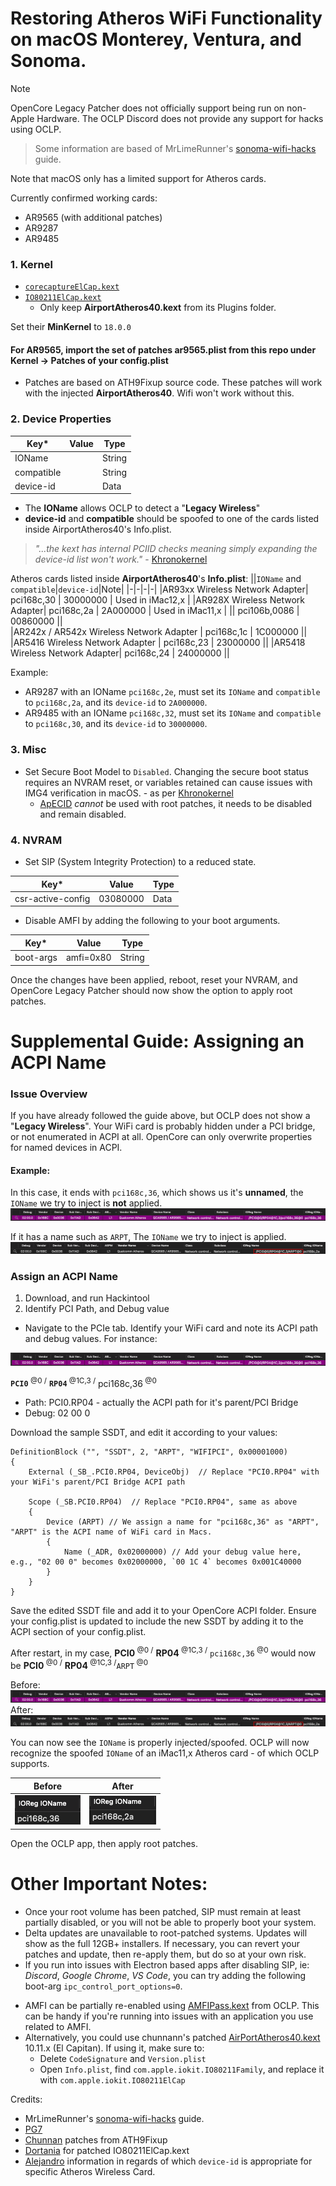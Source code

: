 # Restoring Atheros WiFi Functionality on macOS Monterey, Ventura, and Sonoma. 

> [!Note]
> OpenCore Legacy Patcher does not officially support being run on non-Apple Hardware. The OCLP Discord does not provide any support for hacks using OCLP. 

> Some information are based of MrLimeRunner's [sonoma-wifi-hacks](https://github.com/mrlimerunner/sonoma-wifi-hacks/blob/main/README.md) guide.

Note that macOS only has a limited support for Atheros cards.

Currently confirmed working cards:
* AR9565 (with additional patches)
* AR9287
* AR9485

### 1. Kernel

* [`corecaptureElCap.kext`](https://github.com/dortania/OpenCore-Legacy-Patcher/tree/main/payloads/Kexts/Wifi)
* [`IO80211ElCap.kext`](https://github.com/dortania/OpenCore-Legacy-Patcher/tree/main/payloads/Kexts/Wifi)
  * Only keep **AirportAtheros40.kext** from its Plugins folder.

 Set their **MinKernel** to `18.0.0`

 #### For AR9565, import the set of patches ar9565.plist from this repo under Kernel -> Patches of your config.plist
* Patches are based on ATH9Fixup source code. These patches will work with the injected **AirportAtheros40**. Wifi won't work without this.


### 2. Device Properties


| Key*   | Value      |   Type |
|--------|------------|--------|
| IOName |  | String |
| compatible|  | String |
| device-id |  | Data |

* The **IOName** allows OCLP to detect a "**Legacy Wireless**"
* **device-id** and **compatible** should be spoofed to one of the cards listed inside AirportAtheros40's Info.plist.
  
> _"...the kext has internal PCIID checks meaning simply expanding the device-id list won't work."_ - [Khronokernel](https://github.com/khronokernel/IO80211-Patches?tab=readme-ov-file#unsupported-atheros-chipsets)

Atheros cards listed inside **AirportAtheros40**'s **Info.plist**:
||`IOName` and `compatible`|`device-id`|Note|
|-|-|-|-|
|AR93xx Wireless Network Adapter| pci168c,30 | 30000000 | Used in iMac12,x |
|AR928X Wireless Network Adapter| pci168c,2a | 2A000000 | Used in iMac11,x |
|| pci106b,0086 | 00860000 ||  
|AR242x / AR542x Wireless Network Adapter | pci168c,1c | 1C000000 ||
|AR5416 Wireless Network Adapter | pci168c,23 | 23000000 ||
|AR5418 Wireless Network Adapter| pci168c,24 | 24000000 ||

Example:
* AR9287 with an IOName `pci168c,2e`, must set its `IOName` and `compatible` to `pci168c,2a`, and its `device-id` to `2A000000`.
* AR9485 with an IOName `pci168c,32`, must set its `IOName` and `compatible` to `pci168c,30`, and its `device-id` to `30000000`.

### 3. Misc 

- Set Secure Boot Model to `Disabled`.
Changing the secure boot status requires an NVRAM reset, or variables retained can cause issues with IMG4 verification in macOS. - as per [Khronokernel](https://github.com/mrlimerunner/sonoma-wifi-hacks?tab=readme-ov-file#pre-root-patching)
	- [ApECID](https://dortania.github.io/OpenCore-Post-Install/universal/security/applesecureboot.html#apecid) *cannot* be used with root patches, it needs to be disabled and remain disabled.
 
### 4. NVRAM
- Set SIP (System Integrity Protection) to a reduced state.

| Key*   | Value      |   Type |
|--------|------------|--------|
| csr-active-config | 03080000 | Data | 

 - Disable AMFI by adding the following to your boot arguments.

| Key*   | Value      |   Type |
|--------|------------|--------|
| boot-args | amfi=0x80 | String |


Once the changes have been applied, reboot, reset your NVRAM, and OpenCore Legacy Patcher should now show the option to apply root patches.

# Supplemental Guide: Assigning an ACPI Name

### Issue Overview
If you have already followed the guide above, but OCLP does not show a "**Legacy Wireless**". Your WiFi card is probably hidden under a PCI bridge, or not enumerated in ACPI at all. OpenCore can only overwrite properties for named devices in ACPI.

#### Example:
In this case, it ends with `pci168c,36`, which shows us it's **unnamed**, the `IOName` we try to inject is **not** applied.
![](screenshots/hackintool_pcie_tab.png)

If it has a name such as `ARPT`, The `IOName` we try to inject is applied.
![](screenshots/hackintool_pci1683,36_to_ARPT.png)

### Assign an ACPI Name

1. Download, and run Hackintool
2. Identify PCI Path, and Debug value
* Navigate to the PCIe tab. Identify your WiFi card and note its ACPI path and debug values. For instance:

![](screenshots/hackintool_pcie_tab.png)

**`PCI0`**<sup> @0 /</sup> **`RP04`**<sup> @1C,3 /</sup> pci168c,36<sup> @0</sup>
* Path: PCI0.RP04 - actually the ACPI path for it's parent/PCI Bridge
* Debug: 02 00 0


Download the sample SSDT, and edit it according to your values:

```asl
DefinitionBlock ("", "SSDT", 2, "ARPT", "WIFIPCI", 0x00001000)
{
    External (_SB_.PCI0.RP04, DeviceObj)  // Replace "PCI0.RP04" with your WiFi's parent/PCI Bridge ACPI path

    Scope (_SB.PCI0.RP04)  // Replace "PCI0.RP04", same as above
    {
        Device (ARPT) // We assign a name for "pci168c,36" as "ARPT", "ARPT" is the ACPI name of WiFi card in Macs.
        {
            Name (_ADR, 0x02000000) // Add your debug value here, e.g., "02 00 0" becomes 0x02000000, `00 1C 4` becomes 0x001C40000
        }
    }
}
```

Save the edited SSDT file and add it to your OpenCore ACPI folder. Ensure your config.plist is updated to include the new SSDT by adding it to the ACPI section of your config.plist.

After restart, in my case, **PCI0**<sup> @0 /</sup> **RP04**<sup> @1C,3 /</sup> `pci168c,36`<sup> @0</sup> would now be **PCI0**<sup> @0 /</sup> **RP04**<sup> @1C,3 /</sup>`ARPT`<sup> @0</sup>

Before:
![](screenshots/hackintool_pcie_tab.png)
After:
![](screenshots/hackintool_pci1683,36_to_ARPT.png)


You can now see the `IOName` is properly injected/spoofed. OCLP will now recognize the spoofed `IOName` of an iMac11,x Atheros card - of which OCLP supports.

|Before|After|
|-|-|
|![](screenshots/real_ioname.png)|![](screenshots/spoofed_ioname.png)|

Open the OCLP app, then apply root patches.

# Other Important Notes: 
- Once your root volume has been patched, SIP must remain at least partially disabled, or you will not be able to properly boot your system.
- Delta updates are unavailable to root-patched systems. Updates will show as the full 12GB+ installers. If necessary, you can revert your patches and update, then re-apply them, but do so at your own risk.
- If you run into issues with Electron based apps after disabling SIP, ie: *Discord*, *Google Chrome*, *VS Code*, you can try adding the following boot-arg `ipc_control_port_options=0`.
* AMFI can be partially re-enabled using [AMFIPass.kext](https://github.com/dortania/OpenCore-Legacy-Patcher/tree/main/payloads/Kexts/Acidanthera) from OCLP. This can be handy if you're running into issues with an application you use related to AMFI.
* Alternatively, you could use chunnann's patched <a href="https://www.insanelymac.com/forum/topic/312045-atheros-wireless-driver-os-x-101112-for-unsupported-cards/?do=findComment&comment=2509900">AirPortAtheros40.kext </a> 10.11.x (El Capitan). If using it, make sure to:
  * Delete <code>CodeSignature</code> and <code>Version.plist</code>
  * Open <code>Info.plist</code>, find <code>com.apple.iokit.IO80211Family</code>, and replace it with <code>com.apple.iokit.IO80211ElCap</code>

Credits:
* MrLimeRunner's [sonoma-wifi-hacks](https://github.com/mrlimerunner/sonoma-wifi-hacks/blob/main/README.md) guide.
* [PG7](https://www.insanelymac.com/forum/topic/359007-wifi-atheros-monterey-ventura-sonoma-work/)
* [Chunnan](https://www.insanelymac.com/forum/topic/312045-atheros-wireless-driver-os-x-101112-for-unsupported-cards/?do=findComment&comment=2509900) patches from ATH9Fixup
* [Dortania](https://github.com/dortania/OpenCore-Legacy-Patcher/tree/main/payloads/Kexts/Wifi) for patched IO80211ElCap.kext
* [Alejandro](https://github.com/aleelmaitro/Hackintosh-Atheros-Wi-Fi-Legacy-Cards) information in regards of which `device-id` is appropriate for specific Atheros Wireless Card.
